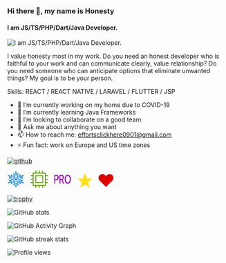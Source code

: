 ### Hi there 👋, my name is Honesty
#### I am JS/TS/PHP/Dart/Java Developer.
![I am JS/TS/PHP/Dart/Java Developer.](https://arturssmirnovs.github.io/github-profile-readme-generator/images/banner.png)

I value honesty most in my work. Do you need an honest developer who is faithful to your work and can communicate clearly, value relationship? Do you need someone who can anticipate options that eliminate unwanted things? My goal is to be your person.

Skills: REACT / REACT NATIVE / LARAVEL / FLUTTER / JSP

- 🔭 I’m currently working on my home due to COVID-19 
- 🌱 I’m currently learning Java Frameworks 
- 👯 I’m looking to collaborate on a good team 
- 💬 Ask me about anything you want 
- 📫 How to reach me: effortsclickhere0901@gmail.com 
- ⚡ Fun fact: work on Europe and US time zones 


[<img src='https://cdn.jsdelivr.net/npm/simple-icons@3.0.1/icons/github.svg' alt='github' height='40'>](https://github.com/ClickHere0521)  

<a href='https://archiveprogram.github.com/'><img src='https://raw.githubusercontent.com/acervenky/animated-github-badges/master/assets/acbadge.gif' width='40' height='40'></a> <a href='https://docs.github.com/en/developers'><img src='https://raw.githubusercontent.com/acervenky/animated-github-badges/master/assets/devbadge.gif' width='40' height='40'></a> <a href='https://github.com/pricing'><img src='https://raw.githubusercontent.com/acervenky/animated-github-badges/master/assets/pro.gif' width='40' height='40'></a> <a href='https://stars.github.com/'><img src='https://raw.githubusercontent.com/acervenky/animated-github-badges/master/assets/starbadge.gif' width='35' height='35'></a> <a href='https://docs.github.com/en/github/supporting-the-open-source-community-with-github-sponsors'><img src='https://raw.githubusercontent.com/acervenky/animated-github-badges/master/assets/sponsorbadge.gif' width='35' height='35'></a> 

[![trophy](https://github-profile-trophy.vercel.app/?username=ClickHere0521)](https://github.com/ryo-ma/github-profile-trophy)

![GitHub stats](https://github-readme-stats.vercel.app/api?username=ClickHere0521&show_icons=true&count_private=true)  

![GitHub Activity Graph](https://activity-graph.herokuapp.com/graph?username=ClickHere0521)  

![GitHub streak stats](https://github-readme-streak-stats.herokuapp.com/?user=ClickHere0521)  

![Profile views](https://gpvc.arturio.dev/ClickHere0521)  
